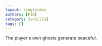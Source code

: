 ```yaml
---
layout: singleidea
authors: [FIQ]
category: [vanilla]
tags: []
---
```

The player's own ghosts generate peaceful.
